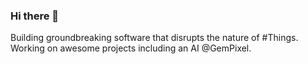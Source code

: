 ### Hi there 👋

Building groundbreaking software that disrupts the nature of #Things. Working on awesome projects including an AI @GemPixel.
